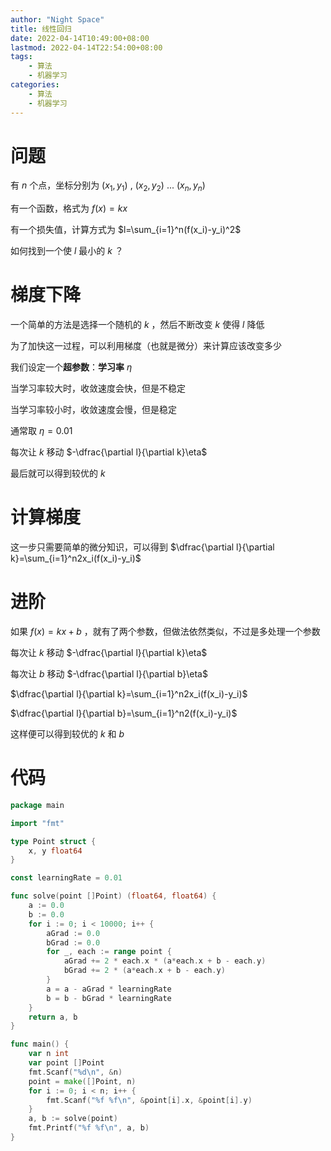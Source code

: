 ```yaml
---
author: "Night Space"
title: 线性回归
date: 2022-04-14T10:49:00+08:00
lastmod: 2022-04-14T22:54:00+08:00
tags:
    - 算法
    - 机器学习
categories:
    - 算法
    - 机器学习
---
```

# 问题

有 $n$ 个点，坐标分别为 $(x_1,y_1)$ , $(x_2,y_2)$ ... $(x_n,y_n)$

有一个函数，格式为 $f(x)=kx$

有一个损失值，计算方式为 $l=\sum_{i=1}^n(f(x_i)-y_i)^2$

如何找到一个使 $l$ 最小的 $k$ ？

# 梯度下降

一个简单的方法是选择一个随机的 $k$ ，然后不断改变 $k$ 使得 $l$ 降低

为了加快这一过程，可以利用梯度（也就是微分）来计算应该改变多少

我们设定一个**超参数**：**学习率** $\eta$

当学习率较大时，收敛速度会快，但是不稳定

当学习率较小时，收敛速度会慢，但是稳定

通常取 $\eta=0.01$

每次让 $k$ 移动 $-\dfrac{\partial l}{\partial k}\eta$

最后就可以得到较优的 $k$

# 计算梯度

这一步只需要简单的微分知识，可以得到 $\dfrac{\partial l}{\partial k}=\sum_{i=1}^n2x_i(f(x_i)-y_i)$

# 进阶

如果 $f(x)=kx+b$ ，就有了两个参数，但做法依然类似，不过是多处理一个参数

每次让 $k$ 移动 $-\dfrac{\partial l}{\partial k}\eta$

每次让 $b$ 移动 $-\dfrac{\partial l}{\partial b}\eta$

$\dfrac{\partial l}{\partial k}=\sum_{i=1}^n2x_i(f(x_i)-y_i)$

$\dfrac{\partial l}{\partial b}=\sum_{i=1}^n2(f(x_i)-y_i)$

这样便可以得到较优的 $k$ 和 $b$

# 代码

```go
package main

import "fmt"

type Point struct {
	x, y float64
}

const learningRate = 0.01

func solve(point []Point) (float64, float64) {
	a := 0.0
	b := 0.0
	for i := 0; i < 10000; i++ {
		aGrad := 0.0
		bGrad := 0.0
		for _, each := range point {
			aGrad += 2 * each.x * (a*each.x + b - each.y)
			bGrad += 2 * (a*each.x + b - each.y)
		}
		a = a - aGrad * learningRate
		b = b - bGrad * learningRate
	}
	return a, b
}

func main() {
	var n int
	var point []Point
	fmt.Scanf("%d\n", &n)
	point = make([]Point, n)
	for i := 0; i < n; i++ {
		fmt.Scanf("%f %f\n", &point[i].x, &point[i].y)
	}
	a, b := solve(point)
	fmt.Printf("%f %f\n", a, b)
}
```

